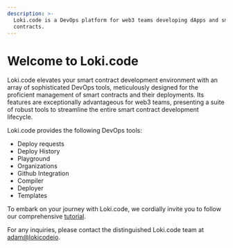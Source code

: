 ```yaml
---
description: >-
  Loki.code is a DevOps platform for web3 teams developing dApps and smart
  contracts.
---
```


# Welcome to Loki.code

Loki.code elevates your smart contract development environment with an array of sophisticated DevOps tools, meticulously designed for the proficient management of smart contracts and their deployments. Its features are exceptionally advantageous for web3 teams, presenting a suite of robust tools to streamline the entire smart contract development lifecycle.

Loki.code provides the following DevOps tools:

* Deploy requests
* Deploy History
* Playground
* Organizations
* Github Integration
* Compiler
* Deployer
* Templates

To embark on your journey with Loki.code, we cordially invite you to follow our comprehensive [tutorial](broken-reference).

For any inquiries, please contact the distinguished Loki.code team at [adam@lokicodeio](mailto:adam@lokicode.io).

